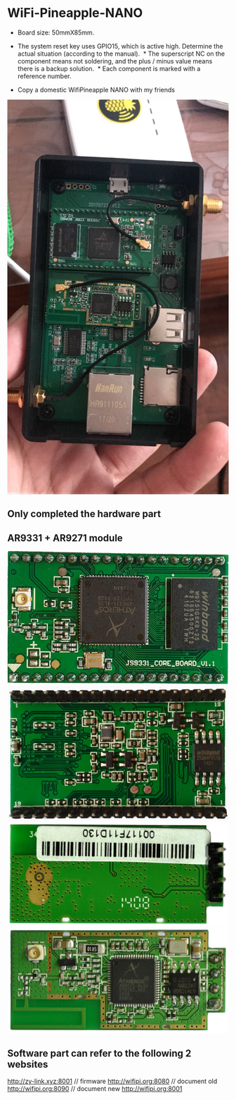 # WiFi-Pineapple-NANO

 * Board size: 50mmX85mm.
 * The system reset key uses GPIO15, which is active high. Determine the actual situation (according to the manual).
 * The superscript NC on the component means not soldering, and the plus / minus value means there is a backup solution.
 * Each component is marked with a reference number.

 * Copy a domestic WifiPineapple NANO with my friends

![WiFi-Pineapple-NANO-for-China](/img/20171013100914.jpg)

## Only completed the hardware part
## AR9331 + AR9271 module

![AR9331-1](/img/AR9331-1.jpg)
![AR9331-2](/img/AR9331-2.jpg)
![AR9271-1](/img/AR9271-1.jpg)
![AR9271-2](/img/AR9271-2.jpg)

## Software part can refer to the following 2 websites

http://zy-link.xyz:8001 // firmware
http://wifipi.org:8080 // document old
http://wifipi.org:8090 // document new
http://wifipi.org:8001 

